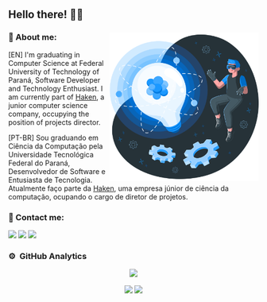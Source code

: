 ## Hello there! 👋🏽

<div>
  
<a href=""><img height="300px" src="./img/Innovation-amico.png" alt="" border="0" align="right"></a>

### 📘 About me:

<p align="left"> [EN] I'm graduating in Computer Science at Federal University of Technology of Paraná, Software Developer and Technology Enthusiast. I am currently part of <a href="https://www.haken.com.br/" target="_blank">Haken</a>, a junior computer science company, occupying the position of projects director.</p>
<p align="left"> [PT-BR] Sou graduando em Ciência da Computação pela Universidade Tecnológica Federal do Paraná, Desenvolvedor de Software e Entusiasta de Tecnologia. Atualmente faço parte da <a href="https://www.haken.com.br/" target="_blank">Haken</a>, uma empresa júnior de ciência da computação, ocupando o cargo de diretor de projetos.
  
</div>

### 👔 Contact me:
<a href="https://www.youtube.com/channel/UCDutC5d06RbIZH5FyGNcF7A" target="_blank"><img src="https://img.shields.io/badge/YouTube-1b98ff?style=for-the-badge&logo=youtube&logoColor=white" target="_blank"></a>
<a href="https://www.instagram.com/_vitorhugomr/" target="_blank"><img src="https://img.shields.io/badge/-Instagram-1b98ff?style=for-the-badge&logo=instagram&logoColor=white" target="_blank"></a>
<a href="https://www.linkedin.com/in/vitorhugomrtecno/" target="_blank"><img src="https://img.shields.io/badge/-LinkedIn-1b98ff?style=for-the-badge&logo=linkedin&logoColor=white" target="_blank"></a>

### ⚙️ &nbsp;GitHub Analytics
<p align='center'><img src="https://streak-stats.demolab.com?user=vitorRibeiro7&date_format=j%20M%5B%20Y%5D&border=1b98ff&ring=D8D9DA&fire=D8D9DA&stroke=D8D9DA&background=0D1117&currStreakNum=D8D9DA&sideNums=1b98ff&currStreakLabel=1b98ff&sideLabels=D8D9DA&dates=D8D9DA"/></p>
<p align="center">
  <img height="180em" src="https://github-readme-stats.vercel.app/api?username=vitorribeiro7&show_icons=true&theme=github_dark&include_all_commits=true&count_private=true&&border_color=1b98ff&text_color=fff&title_color=fff&icon_color=1b98ff"/>
  <img height="180em" src="https://github-readme-stats.vercel.app/api/top-langs/?username=vitorribeiro7&layout=compact&langs_count=8&theme=github_dark&border_color=1b98ff&text_color=fff&title_color=fff&icon_color=1b98ff&&hide=css,c"/>
</p>
 

